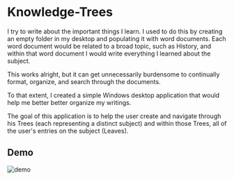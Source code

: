 # Knowledge-Trees

I try to write about the important things I learn. I used to do this by creating an empty folder in my desktop and populating it with word documents. Each word document would be related to a broad topic, such as History, and within that word document I would write everything I learned about the subject.

This works alright, but it can get unnecessarily burdensome to continually format, organize, and search through the documents.

To that extent, I created a simple Windows desktop application that would help me better better organize my writings. 

The goal of this application is to help the user create and navigate through his Trees (each representing a distinct subject) and within those Trees, all of the user's entries on the subject (Leaves).

## Demo
![demo](https://user-images.githubusercontent.com/49093606/58501701-5d5e9f00-815b-11e9-808e-8cc89ca838e9.gif)
